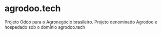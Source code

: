 # agrodoo.tech

Projeto Odoo para o Agronegócio brasileiro.
Projeto denominado Agrodoo e hospedado sob o domínio agrodoo.tech